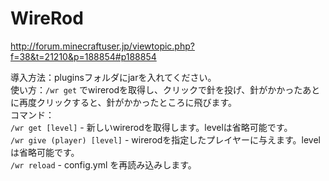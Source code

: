 WireRod
========

http://forum.minecraftuser.jp/viewtopic.php?f=38&t=21210&p=188854#p188854

導入方法：pluginsフォルダにjarを入れてください。<br />
使い方：`/wr get` でwirerodを取得し、クリックで針を投げ、針がかかったあとに再度クリックすると、針がかかったところに飛びます。<br />
コマンド：<br />
    `/wr get [level]` - 新しいwirerodを取得します。levelは省略可能です。<br />
    `/wr give (player) [level]` - wirerodを指定したプレイヤーに与えます。levelは省略可能です。<br />
    `/wr reload` - config.yml を再読み込みします。<br />

